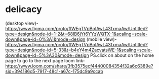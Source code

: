 # delicacy
(desktop view)-https://www.figma.com/proto/fIWEgTVpBoIAwL43fxmaAw/Untitled?type=design&node-id=1-2&t=68IB6jYt6YYzWQTX-1&scaling=scale-down&page-id=0%3A1&mode=design
(mobile view)-https://www.figma.com/proto/fIWEgTVpBoIAwL43fxmaAw/Untitled?type=design&node-id=5-33&t=b4xY4m4ZacvatsWE-1&scaling=scale-down&page-id=5%3A30&mode=design
PS.click on about on the home page to go to the next page
loom link-https://www.loom.com/share/3fb3575ecf44400084354f32a6c6389e?sid=394186d5-7917-48c1-a67c-175dc9a9ccab
